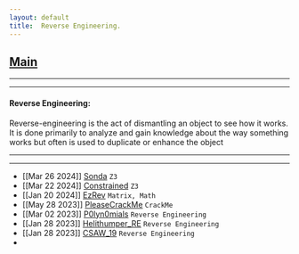 ```yaml
---
layout: default
title:  Reverse Engineering.
---
```


<h2 class="menu-header" id="index"><a href="../../index.html">Main</a></h2>
<hr>

* * *
<h4 class="menu-header" id="reverse-engineering">Reverse Engineering:</h4>
Reverse-engineering is the act of dismantling an object to see how it works. It is done primarily to analyze and gain knowledge about the way something works but often is used to duplicate or enhance the object
<hr>
<hr>

-  [[Mar 26 2024]] [Sonda](https://h4ckyou.github.io/posts/re/posts/sonda.html) `Z3`
-  [[Mar 22 2024]] [Constrained](https://h4ckyou.github.io/posts/re/posts/constrained.html) `Z3`
-  [[Jan 20 2024]] [EzRev](https://h4ckyou.github.io/posts/re/posts/ezRev.html) `Matrix, Math`
-  [[May 28 2023]] [PleaseCrackMe](https://h4ckyou.github.io/posts/re/posts/PleaseCrackMe.html) `CrackMe`
-  [[Mar 02 2023]] [P0lyn0mials](https://h4ckyou.github.io/posts/re/posts/p0lyn0mials.html) `Reverse Engineering`
-  [[Jan 28 2023]] [Helithumper_RE](https://markuched13.github.io/posts/re/helithumperre.html) `Reverse Engineering`
-  [[Jan 28 2023]] [CSAW_19](https://markuched13.github.io/posts/re/beleaf.html) `Reverse Engineering`
- 
